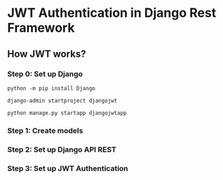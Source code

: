 # JWT Authentication in Django Rest Framework

## How JWT works?

### Step 0: Set up Django

```console
python -m pip install Django
```
```
django-admin startproject djangojwt
```
```
python manage.py startapp djangojwtapp
```

### Step 1: Create models

### Step 2: Set up Django API REST

### Step 3: Set up JWT Authentication
